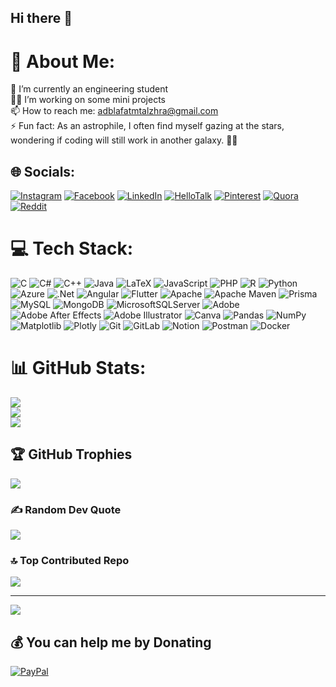 ## Hi there 👋

# 💫 About Me:
🌱 I’m currently an engineering student<br> 👨‍💻 I’m working on some mini projects<br> 📫 How to reach me: adblafatmtalzhra@gmail.com<br> ⚡ Fun fact: As an astrophile, I often find myself gazing at the stars, wondering if coding will still work in another galaxy. 🚀✨<br>


## 🌐 Socials:
[![Instagram](https://img.shields.io/badge/-Instagram-E4405F?style=flat&logo=instagram&logoColor=white)](https://www.instagram.com/fatizahra_id?igsh=aXo5OGF4MmRsdDEw&utm_source=qr)
 [![Facebook](https://img.shields.io/badge/Facebook-%231877F2.svg?logo=Facebook&logoColor=white)](https://www.facebook.com/share/15ji98uZ6F/?mibextid=wwXIfr) [![LinkedIn](https://img.shields.io/badge/LinkedIn-%230077B5.svg?logo=linkedin&logoColor=white)](https://www.linkedin.com/in/fatima-ezzahra-idbella/) [![HelloTalk](https://img.shields.io/badge/-HelloTalk-purple?style=flat&logo=hellotalk&logoColor=white)](https://hellotalk.com/u/hello_venus03)
 [![Pinterest](https://img.shields.io/badge/Pinterest-%23E60023.svg?logo=Pinterest&logoColor=white)](https://pin.it/1TfjHppa7) [![Quora](https://img.shields.io/badge/Quora-%23B92B27.svg?logo=Quora&logoColor=white)](https://www.quora.com/profile/Flower-385?ch=17&oid=1493655541&share=e0d243ba&srid=ueULAR&target_type=user) [![Reddit](https://img.shields.io/badge/Reddit-%23FF4500.svg?logo=Reddit&logoColor=white)](https://www.reddit.com/u/First_Cap_8450/s/UoxogIG1cM) 

# 💻 Tech Stack:
![C](https://img.shields.io/badge/c-%2300599C.svg?style=for-the-badge&logo=c&logoColor=white) ![C#](https://img.shields.io/badge/c%23-%23239120.svg?style=for-the-badge&logo=csharp&logoColor=white) ![C++](https://img.shields.io/badge/c++-%2300599C.svg?style=for-the-badge&logo=c%2B%2B&logoColor=white) ![Java](https://img.shields.io/badge/java-%23ED8B00.svg?style=for-the-badge&logo=openjdk&logoColor=white) ![LaTeX](https://img.shields.io/badge/latex-%23008080.svg?style=for-the-badge&logo=latex&logoColor=white) ![JavaScript](https://img.shields.io/badge/javascript-%23323330.svg?style=for-the-badge&logo=javascript&logoColor=%23F7DF1E) ![PHP](https://img.shields.io/badge/php-%23777BB4.svg?style=for-the-badge&logo=php&logoColor=white) ![R](https://img.shields.io/badge/r-%23276DC3.svg?style=for-the-badge&logo=r&logoColor=white) ![Python](https://img.shields.io/badge/python-3670A0?style=for-the-badge&logo=python&logoColor=ffdd54) ![Azure](https://img.shields.io/badge/azure-%230072C6.svg?style=for-the-badge&logo=microsoftazure&logoColor=white) ![.Net](https://img.shields.io/badge/.NET-5C2D91?style=for-the-badge&logo=.net&logoColor=white) ![Angular](https://img.shields.io/badge/angular-%23DD0031.svg?style=for-the-badge&logo=angular&logoColor=white) ![Flutter](https://img.shields.io/badge/Flutter-%2302569B.svg?style=for-the-badge&logo=Flutter&logoColor=white) ![Apache](https://img.shields.io/badge/apache-%23D42029.svg?style=for-the-badge&logo=apache&logoColor=white) ![Apache Maven](https://img.shields.io/badge/Apache%20Maven-C71A36?style=for-the-badge&logo=Apache%20Maven&logoColor=white) ![Prisma](https://img.shields.io/badge/Prisma-3982CE?style=for-the-badge&logo=Prisma&logoColor=white) ![MySQL](https://img.shields.io/badge/mysql-4479A1.svg?style=for-the-badge&logo=mysql&logoColor=white) ![MongoDB](https://img.shields.io/badge/MongoDB-%234ea94b.svg?style=for-the-badge&logo=mongodb&logoColor=white) ![MicrosoftSQLServer](https://img.shields.io/badge/Microsoft%20SQL%20Server-CC2927?style=for-the-badge&logo=microsoft%20sql%20server&logoColor=white) ![Adobe](https://img.shields.io/badge/adobe-%23FF0000.svg?style=for-the-badge&logo=adobe&logoColor=white) ![Adobe After Effects](https://img.shields.io/badge/Adobe%20After%20Effects-9999FF.svg?style=for-the-badge&logo=Adobe%20After%20Effects&logoColor=white) ![Adobe Illustrator](https://img.shields.io/badge/adobe%20illustrator-%23FF9A00.svg?style=for-the-badge&logo=adobe%20illustrator&logoColor=white) ![Canva](https://img.shields.io/badge/Canva-%2300C4CC.svg?style=for-the-badge&logo=Canva&logoColor=white) ![Pandas](https://img.shields.io/badge/pandas-%23150458.svg?style=for-the-badge&logo=pandas&logoColor=white) ![NumPy](https://img.shields.io/badge/numpy-%23013243.svg?style=for-the-badge&logo=numpy&logoColor=white) ![Matplotlib](https://img.shields.io/badge/Matplotlib-%23ffffff.svg?style=for-the-badge&logo=Matplotlib&logoColor=black) ![Plotly](https://img.shields.io/badge/Plotly-%233F4F75.svg?style=for-the-badge&logo=plotly&logoColor=white) ![Git](https://img.shields.io/badge/git-%23F05033.svg?style=for-the-badge&logo=git&logoColor=white) ![GitLab](https://img.shields.io/badge/gitlab-%23181717.svg?style=for-the-badge&logo=gitlab&logoColor=white) ![Notion](https://img.shields.io/badge/Notion-%23000000.svg?style=for-the-badge&logo=notion&logoColor=white) ![Postman](https://img.shields.io/badge/Postman-FF6C37?style=for-the-badge&logo=postman&logoColor=white) ![Docker](https://img.shields.io/badge/docker-%230db7ed.svg?style=for-the-badge&logo=docker&logoColor=white)
# 📊 GitHub Stats:
![](https://github-readme-stats.vercel.app/api?username=Fatimazahra-Idbella&theme=dark&hide_border=false&include_all_commits=false&count_private=false)<br/>
![](https://github-readme-streak-stats.herokuapp.com/?user=Fatimazahra-Idbella&theme=dark&hide_border=false)<br/>
![](https://github-readme-stats.vercel.app/api/top-langs/?username=Fatimazahra-Idbella&theme=dark&hide_border=false&include_all_commits=false&count_private=false&layout=compact)

## 🏆 GitHub Trophies
![](https://github-profile-trophy.vercel.app/?username=Fatimazahra-Idbella&theme=radical&no-frame=false&no-bg=true&margin-w=4)

### ✍️ Random Dev Quote
![](https://quotes-github-readme.vercel.app/api?type=horizontal&theme=radical)

### 🔝 Top Contributed Repo
![](https://github-contributor-stats.vercel.app/api?username=Fatimazahra-Idbella&limit=5&theme=dark&combine_all_yearly_contributions=true)

---
[![](https://visitcount.itsvg.in/api?id=Fatimazahra-Idbella&icon=0&color=0)](https://visitcount.itsvg.in)

  ## 💰 You can help me by Donating
  [![PayPal](https://img.shields.io/badge/PayPal-00457C?style=for-the-badge&logo=paypal&logoColor=white)](https://paypal.me/fidbella) 

  
<!-- Proudly created with GPRM ( https://gprm.itsvg.in ) -->
